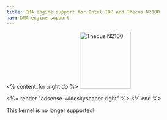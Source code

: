```yaml
---
title: DMA engine support for Intel IOP and Thecus N2100
nav: DMA engine support
---
```


<% content_for :right do %>
<img src = "../images/r_n2100_debian.jpg" class="border" alt="Thecus N2100" width="133" height="148" />

<%= render "adsense-wideskyscaper-right" %>
<% end %>

This kernel is no longer supported!

